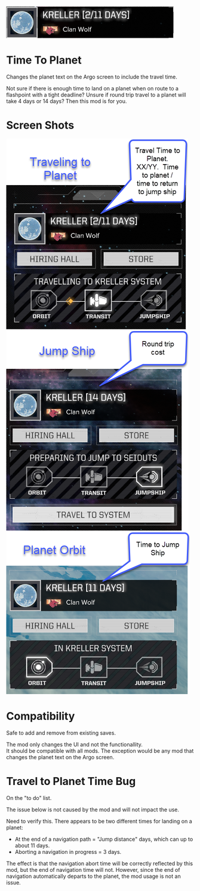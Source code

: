 ![Banner](Media/Banner.jpg)
# Time To Planet

Changes the planet text on the Argo screen to include the travel time.

Not sure if there is enough time to land on a planet when on route to a flashpoint with a tight deadline?  Unsure if round trip travel to a planet will take 4 days or 14 days?  Then this mod is for you.  

# Screen Shots

![Traveling to Planet](Media/ToPlanet.png)
![At Jump Ship](Media/JumpShip.png) 
![In Orbit](Media/Orbit.png) 

# Compatibility 
Safe to add and remove from existing saves.

The mod only changes the UI and not the functionallity.  
It should be compatible with all mods.  The exception would be any mod that changes the planet text on the Argo screen.

# Travel to Planet Time Bug

On the "to do" list.

The issue below is not caused by the mod and will not impact the use.

Need to verify this.  There appears to be two different times for landing on a planet:

* At the end of a navigation path = "Jump distance" days, which can up to about 11 days.
* Aborting a navigation in progress = 3 days.

The effect is that the navigation abort time will be correctly reflected by this mod, but the end of navigation time will not.  However, since the end of navigation automatically departs to the planet, the mod usage is not an issue.

